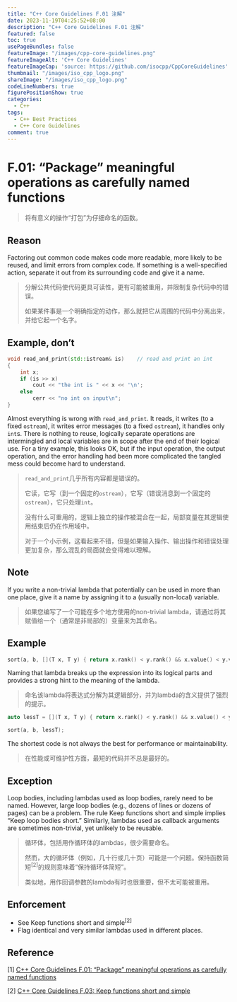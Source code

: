 ```yaml
---
title: "C++ Core Guidelines F.01 注解"
date: 2023-11-19T04:25:52+08:00
description: "C++ Core Guidelines F.01 注解"
featured: false
toc: true
usePageBundles: false
featureImage: "/images/cpp-core-guidelines.png"
featureImageAlt: 'C++ Core Guidelines'
featureImageCap: 'source: https://github.com/isocpp/CppCoreGuidelines'
thumbnail: "/images/iso_cpp_logo.png"
shareImage: "/images/iso_cpp_logo.png"
codeLineNumbers: true
figurePositionShow: true
categories:
  - C++
tags:
  - C++ Best Practices
  - C++ Core Guidelines
comment: true
---
```


# F.01: “Package” meaningful operations as carefully named functions

> 将有意义的操作“打包”为仔细命名的函数。

## Reason

Factoring out common code makes code more readable, more likely to be reused, and limit errors from complex code. If something is a well-specified action, separate it out from its surrounding code and give it a name.

>分解公共代码使代码更具可读性，更有可能被重用，并限制复杂代码中的错误。
>
>如果某件事是一个明确指定的动作，那么就把它从周围的代码中分离出来，并给它起一个名字。

## Example, don’t

```c++
void read_and_print(std::istream& is)    // read and print an int
{
    int x;
    if (is >> x)
        cout << "the int is " << x << '\n';
    else
        cerr << "no int on input\n";
}
```

Almost everything is wrong with `read_and_print`. It reads, it writes (to a fixed `ostream`), it writes error messages (to a fixed `ostream`), it handles only `int`s. There is nothing to reuse, logically separate operations are intermingled and local variables are in scope after the end of their logical use. For a tiny example, this looks OK, but if the input operation, the output operation, and the error handling had been more complicated the tangled mess could become hard to understand.

>`read_and_print`几乎所有内容都是错误的。
>
>它读，它写（到一个固定的`ostream`），它写（错误消息到一个固定的`ostream`），它只处理`int`。
>
>没有什么可重用的，逻辑上独立的操作被混合在一起，局部变量在其逻辑使用结束后仍在作用域中。
>
>对于一个小示例，这看起来不错，但是如果输入操作、输出操作和错误处理更加复杂，那么混乱的局面就会变得难以理解。

## Note

If you write a non-trivial lambda that potentially can be used in more than one place, give it a name by assigning it to a (usually non-local) variable.

>如果您编写了一个可能在多个地方使用的non-trivial lambda，请通过将其赋值给一个（通常是非局部的）变量来为其命名。

## Example

```c++
sort(a, b, [](T x, T y) { return x.rank() < y.rank() && x.value() < y.value(); });
```

Naming that lambda breaks up the expression into its logical parts and provides a strong hint to the meaning of the lambda.

>命名该lambda将表达式分解为其逻辑部分，并为lambda的含义提供了强烈的提示。

```c++
auto lessT = [](T x, T y) { return x.rank() < y.rank() && x.value() < y.value(); };

sort(a, b, lessT);
```

The shortest code is not always the best for performance or maintainability.

>在性能或可维护性方面，最短的代码并不总是最好的。

## Exception

Loop bodies, including lambdas used as loop bodies, rarely need to be named. However, large loop bodies (e.g., dozens of lines or dozens of pages) can be a problem. The rule Keep functions short and simple implies “Keep loop bodies short.” Similarly, lambdas used as callback arguments are sometimes non-trivial, yet unlikely to be reusable.

>循环体，包括用作循环体的lambdas，很少需要命名。
>
>然而，大的循环体（例如，几十行或几十页）可能是一个问题。保持函数简短<sup>[2]</sup>的规则意味着“保持循环体简短”。
>
>类似地，用作回调参数的lambda有时也很重要，但不太可能被重用。

## Enforcement

- See Keep functions short and simple<sup>[2]</sup>
- Flag identical and very similar lambdas used in different places.

## Reference

[1] [C++ Core Guidelines F.01: “Package” meaningful operations as carefully named functions](https://isocpp.github.io/CppCoreGuidelines/CppCoreGuidelines#f1-package-meaningful-operations-as-carefully-named-functions)

[2] [C++ Core Guidelines F.03: Keep functions short and simple](https://isocpp.github.io/CppCoreGuidelines/CppCoreGuidelines#f3-keep-functions-short-and-simple)
